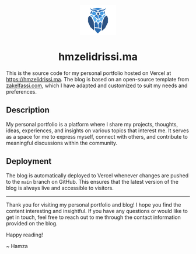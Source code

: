<div align="center">
  <img alt="Logo" src="/public/static/images/logo.svg" width="100px" />
</div>
<h1 align="center">
  hmzelidrissi.ma
</h1>

This is the source code for my personal portfolio hosted on Vercel at https://hmzelidrissi.ma. The blog is based on an open-source template from [zakelfassi.com](zakelfassi.com), which I have adapted and customized to suit my needs and preferences.

## Description

My personal portfolio is a platform where I share my projects, thoughts, ideas, experiences, and insights on various topics that interest me. It serves as a space for me to express myself, connect with others, and contribute to meaningful discussions within the community.

## Deployment

The blog is automatically deployed to Vercel whenever changes are pushed to the `main` branch on GitHub. This ensures that the latest version of the blog is always live and accessible to visitors.

---

Thank you for visiting my personal portfolio and blog! I hope you find the content interesting and insightful. If you have any questions or would like to get in touch, feel free to reach out to me through the contact information provided on the blog.

Happy reading!

~ Hamza
